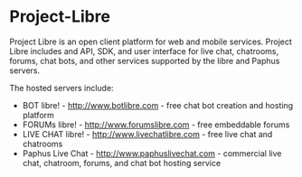 Project-Libre
=============

Project Libre is an open client platform for web and mobile services. Project Libre includes and API, SDK, and user interface for live chat, chatrooms, forums, chat bots, and other services supported by the libre and Paphus servers.

The hosted servers include:

* BOT libre! - http://www.botlibre.com - free chat bot creation and hosting platform
* FORUMs libre! - http://www.forumslibre.com - free embeddable forums
* LIVE CHAT libre! - http://www.livechatlibre.com - free live chat and chatrooms
* Paphus Live Chat - http://www.paphuslivechat.com - commercial live chat, chatroom, forums, and chat bot hosting service
